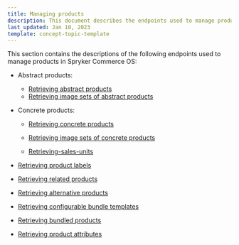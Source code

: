 ```yaml
---
title: Managing products
description: This document describes the endpoints used to manage products
last_updated: Jan 10, 2023
template: concept-topic-template
---
```


This section contains the descriptions of the following endpoints used to manage products in Spryker Commerce OS:  
* Abstract products:
  * [Retrieving abstract products](/docs/scos/dev/glue-api-guides/{{page.version}}/managing-products/abstract-products/retrieving-abstract-products.html)
  * [Retrieving image sets of abstract products](/docs/scos/dev/glue-api-guides/{{page.version}}/managing-products/abstract-products/retrieving-image-sets-of-abstract-products.html)
  
* Concrete products:
  * [Retrieving concrete products](/docs/scos/dev/glue-api-guides/{{page.version}}/managing-products/concrete-products/retrieving-concrete-products.html)
  * [Retrieving image sets of concrete products](/docs/scos/dev/glue-api-guides/{{page.version}}/managing-products/concrete-products/retrieving-image-sets-of-concrete-products.html)
  
  * [Retrieving-sales-units](/docs/scos/dev/glue-api-guides/{{page.version}}/managing-products/concrete-products/retrieving-sales-units.html)
  
  
* [Retrieving product labels](/docs/scos/dev/glue-api-guides/{{page.version}}/managing-products/retrieving-product-labels.html)
* [Retrieving related products](/docs/scos/dev/glue-api-guides/{{page.version}}/managing-products/retrieving-related-products.html)
* [Retrieving alternative products](/docs/scos/dev/glue-api-guides/{{page.version}}/managing-products/retrieving-alternative-products.html)
* [Retrieving configurable bundle templates](/docs/scos/dev/glue-api-guides/{{page.version}}/managing-products/retrieving-configurable-bundle-templates.html)
* [Retrieving bundled products](/docs/scos/dev/glue-api-guides/{{page.version}}/managing-products/retrieving-bundled-products.html)
* [Retrieving product attributes](/docs/scos/dev/glue-api-guides/{{page.version}}/managing-products/retrieving-product-attributes.html)
